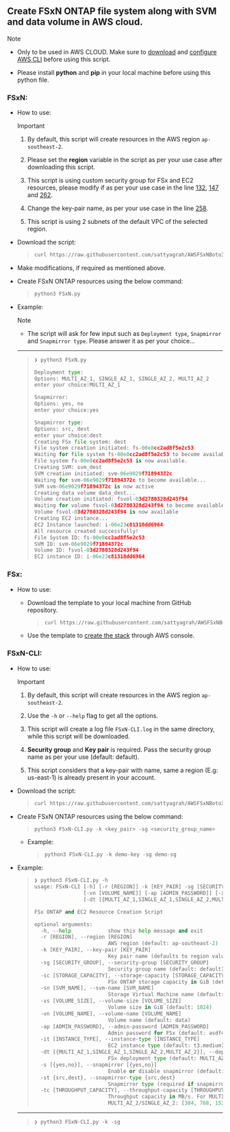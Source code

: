 ## Create FSxN ONTAP file system along with SVM and data volume in AWS cloud. 

> [!NOTE]
> 
> - Only to be used in AWS CLOUD. Make sure to [download](https://docs.aws.amazon.com/cli/latest/userguide/getting-started-install.html) and [configure AWS CLI](https://docs.aws.amazon.com/cli/latest/userguide/cli-chap-configure.html) before using this script.
> 
> - Please install **python** and **pip** in your local machine before using this python file. 

### FSxN:

- How to use:

    > [!IMPORTANT] 
    >
    > 1. By default, this script will create resources in the AWS region `ap-southeast-2`.
    > 
    > 2. Please set the **region** variable in the script as per your use case after downloading this script.
    >
    > 3. This script is using custom security group for FSx and EC2 resources, please modify if as per your use case in the line [132](https://github.com/sattyagrah/AWSFSxNBoto3/blob/main/FSxN.py#L132C54-L132C57), [147](https://github.com/sattyagrah/AWSFSxNBoto3/blob/main/FSxN.py#L147C54-L147C57) and [262](https://github.com/sattyagrah/AWSFSxNBoto3/blob/main/FSxN.py#L262C50-L262C64).
    >
    > 4. Change the key-pair name, as per your use case in the line [258](https://github.com/sattyagrah/AWSFSxNBoto3/blob/main/FSxN.py#L258).
    > 
    > 5. This script is using 2 subnets of the default VPC of the selected region.

- Download the script:

    > ```bash
    > curl https://raw.githubusercontent.com/sattyagrah/AWSFSxNBoto3/refs/heads/main/FSxN.py -o FSxN.py
    > ```

- Make modifications, if required as mentioned above. 

- Create FSxN ONTAP resources using the below command: 

    > ```python
    > python3 FSxN.py
    > ```

- Example:

    > [!NOTE]
    > 
    > - The script will ask for few input such as `Deployment type`, `Snapmirror` and `Snapmirror type`. Please answer it as per your choice...
    ---
    > ```python
    > ❯ python3 FSxN.py
    > 
    > Deployment type:
    > Options: MULTI_AZ_1, SINGLE_AZ_1, SINGLE_AZ_2, MULTI_AZ_2
    > enter your choice:MULTI_AZ_1
    > 
    > Snapmirror:
    > Options: yes, no
    > enter your choice:yes
    > 
    > Snapmirror type:
    > Options: src, dest
    > enter your choice:dest
    > Creating FSx file system: dest
    > File system creation initiated: fs-00e8cc2ad8f5e2c53
    > Waiting for file system fs-00e8cc2ad8f5e2c53 to become available...
    > File system fs-00e8cc2ad8f5e2c53 is now available.
    > Creating SVM: svm_dest
    > SVM creation initiated: svm-06e9029f71894372c
    > Waiting for svm-06e9029f71894372c to become available...
    > SVM svm-06e9029f71894372c is now active
    > Creating data volume data_dest...
    > Volume creation initiated: fsvol-03d2780328d243f94
    > Waiting for volume fsvol-03d2780328d243f94 to become available...
    > Volume fsvol-03d2780328d243f94 is now available
    > Creating EC2 instance...
    > EC2 Instance launched: i-06e23c81318dd6964
    > All resource created successfully!
    > File System ID: fs-00e8cc2ad8f5e2c53
    > SVM ID: svm-06e9029f71894372c
    > Volume ID: fsvol-03d2780328d243f94
    > EC2 instance ID: i-06e23c81318dd6964
    > ```

### FSx:

- How to use: 
  
  - Download the template to your local machine from GitHub repository.

    > ```bash
    > curl https://raw.githubusercontent.com/sattyagrah/AWSFSxNBoto3/refs/heads/main/FSx.yaml -o FSx.yaml
    > ```

  -  Use the template to [create the stack](https://docs.aws.amazon.com/AWSCloudFormation/latest/UserGuide/cfn-console-create-stack.html) through AWS console. 

### FSxN-CLI:

- How to use: 

    > [!IMPORTANT] 
    >
    > 1. By default, this script will create resources in the AWS region `ap-southeast-2`.
    > 
    > 2. Use the `-h` or `--help` flag to get all the options. 
    >
    > 3. This script will create a log file `FSxN-CLI.log` in the same directory, while this script will be downloaded.
    >
    > 4. **Security group** and **Key pair** is required. Pass the security group name as per your use (default: default). 
    >
    > 5. This script considers that a key-pair with name, same a region (E.g: us-east-1) is already present in your account.

- Download the script:

    > ```bash
    > curl https://raw.githubusercontent.com/sattyagrah/AWSFSxNBoto3/refs/heads/main/FSxN-CLI.py -o FSxN-CLI.py
    > ```

- Create FSxN ONTAP resources using the below command: 

    > ```python
    > python3 FSxN-CLI.py -k <key_pair> -sg <security_group_name>
    > ```

    - Example: 
        > ```python
        > python3 FSxN-CLI.py -k demo-key -sg demo-sg
        > ```

- Example: 

    > ```python
    > ❯ python3 FSxN-CLI.py -h
    > usage: FSxN-CLI [-h] [-r [REGION]] -k [KEY_PAIR] -sg [SECURITY_GROUP] [-sc [STORAGE_CAPACITY]] [-sn [SVM_NAME]] [-vs [VOLUME_SIZE]]
    >                 [-vn [VOLUME_NAME]] [-ap [ADMIN_PASSWORD]] [-it [INSTANCE_TYPE]]
    >                 [-dt [{MULTI_AZ_1,SINGLE_AZ_1,SINGLE_AZ_2,MULTI_AZ_2}]] [-s [{yes,no}]] [-st {src,dest}] [-tc [THROUGHPUT_CAPACITY]]
    > 
    > FSx ONTAP and EC2 Resource Creation Script
    > 
    > optional arguments:
    >   -h, --help            show this help message and exit
    >   -r [REGION], --region [REGION]
    >                         AWS region (default: ap-southeast-2)
    >   -k [KEY_PAIR], --key-pair [KEY_PAIR]
    >                         Key pair name (defaults to region value)
    >   -sg [SECURITY_GROUP], --security-group [SECURITY_GROUP]
    >                         Security group name (default: default)
    >   -sc [STORAGE_CAPACITY], --storage-capacity [STORAGE_CAPACITY]
    >                         FSx ONTAP storage capacity in GiB (default: 2048)
    >   -sn [SVM_NAME], --svm-name [SVM_NAME]
    >                         Storage Virtual Machine name (default: svm)
    >   -vs [VOLUME_SIZE], --volume-size [VOLUME_SIZE]
    >                         Volume size in GiB (default: 1024)
    >   -vn [VOLUME_NAME], --volume-name [VOLUME_NAME]
    >                         Volume name (default: data)
    >   -ap [ADMIN_PASSWORD], --admin-password [ADMIN_PASSWORD]
    >                         Admin password for FSx (default: asdf4321)
    >   -it [INSTANCE_TYPE], --instance-type [INSTANCE_TYPE]
    >                         EC2 instance type (default: t3.medium)
    >   -dt [{MULTI_AZ_1,SINGLE_AZ_1,SINGLE_AZ_2,MULTI_AZ_2}], --deployment-type [{MULTI_AZ_1,SINGLE_AZ_1,SINGLE_AZ_2,MULTI_AZ_2}]
    >                         FSx deployment type (default: MULTI_AZ_1)
    >   -s [{yes,no}], --snapmirror [{yes,no}]
    >                         Enable or disable snapmirror (default: Disabled)
    >   -st {src,dest}, --snapmirror-type {src,dest}
    >                         Snapmirror type (required if snapmirror is yes)
    >   -tc [THROUGHPUT_CAPACITY], --throughput-capacity [THROUGHPUT_CAPACITY]
    >                         Throughput capacity in MB/s. For MULTI_AZ_1/SINGLE_AZ_1: [128, 256, 512, 1024, 2048, 4096] (default: 128) For
    >                         MULTI_AZ_2/SINGLE_AZ_2: [384, 768, 1536, 3072, 6144] (default: 384)
    > ```
    ---
    > ```python
    > ❯ python3 FSxN-CLI.py -k -sg
    > ```

